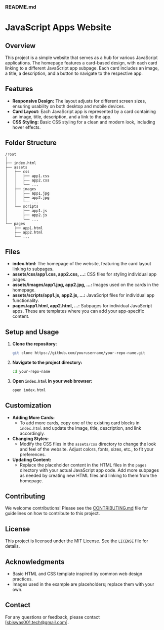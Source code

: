 ### README.md


# JavaScript Apps Website

## Overview
This project is a simple website that serves as a hub for various JavaScript applications. The homepage features a card-based design, with each card linking to a different JavaScript app subpage. Each card includes an image, a title, a description, and a button to navigate to the respective app.

## Features
- **Responsive Design:** The layout adjusts for different screen sizes, ensuring usability on both desktop and mobile devices.
- **Card Layout:** Each JavaScript app is represented by a card containing an image, title, description, and a link to the app.
- **CSS Styling:** Basic CSS styling for a clean and modern look, including hover effects.

## Folder Structure
```
/root
│
├── index.html
├── assets
│   ├── css
│   │   ├── app1.css
│   │   ├── app2.css
│   │   └── ...
│   ├── images
│   │   ├── app1.jpg
│   │   ├── app2.jpg
│   │   └── ...
│   └── scripts
│       ├── app1.js
│       ├── app2.js
│       └── ...
└── pages
    ├── app1.html
    ├── app2.html
    └── ...
```

## Files
- **index.html:** The homepage of the website, featuring the card layout linking to subpages.
- **assets/css/app1.css, app2.css, ...:** CSS files for styling individual app pages.
- **assets/images/app1.jpg, app2.jpg, ...:** Images used on the cards in the homepage.
- **assets/scripts/app1.js, app2.js, ...:** JavaScript files for individual app functionality.
- **pages/app1.html, app2.html, ...:** Subpages for individual JavaScript apps. These are templates where you can add your app-specific content.

## Setup and Usage
1. **Clone the repository:**
    ```sh
    git clone https://github.com/yourusername/your-repo-name.git
    ```
2. **Navigate to the project directory:**
    ```sh
    cd your-repo-name
    ```
3. **Open `index.html` in your web browser:**
    ```sh
    open index.html
    ```

## Customization
- **Adding More Cards:**
  - To add more cards, copy one of the existing card blocks in `index.html` and update the image, title, description, and link accordingly.
- **Changing Styles:**
  - Modify the CSS files in the `assets/css` directory to change the look and feel of the website. Adjust colors, fonts, sizes, etc., to fit your preferences.
- **Updating Content:**
  - Replace the placeholder content in the HTML files in the `pages` directory with your actual JavaScript app code. Add more subpages as needed by creating new HTML files and linking to them from the homepage.

## Contributing
We welcome contributions! Please see the [CONTRIBUTING.md](CONTRIBUTING.md) file for guidelines on how to contribute to this project.

## License
This project is licensed under the MIT License. See the `LICENSE` file for details.

## Acknowledgments
- Basic HTML and CSS template inspired by common web design practices.
- Images used in the example are placeholders; replace them with your own.

## Contact
For any questions or feedback, please contact [sbiswas001.tech@gmail.com].
```
